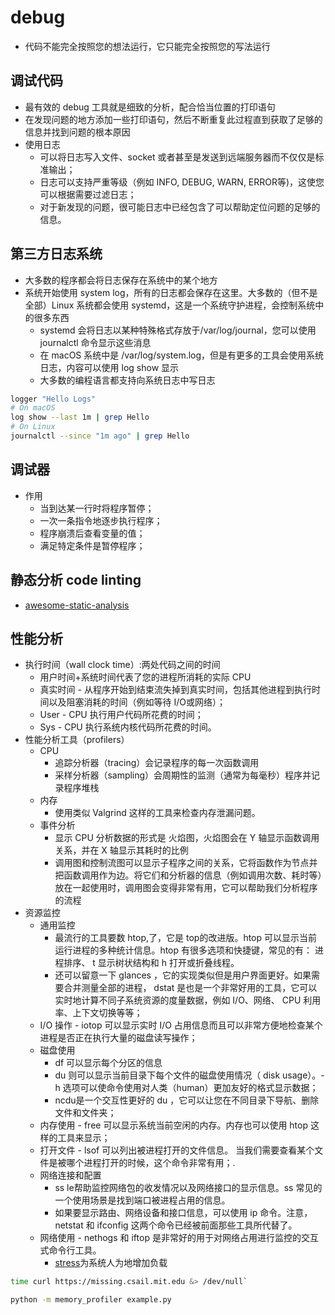 # debug

* 代码不能完全按照您的想法运行，它只能完全按照您的写法运行

## 调试代码

* 最有效的 debug 工具就是细致的分析，配合恰当位置的打印语句
* 在发现问题的地方添加一些打印语句，然后不断重复此过程直到获取了足够的信息并找到问题的根本原因
* 使用日志
  - 可以将日志写入文件、socket 或者甚至是发送到远端服务器而不仅仅是标准输出；
  - 日志可以支持严重等级（例如 INFO, DEBUG, WARN, ERROR等)，这使您可以根据需要过滤日志；
  - 对于新发现的问题，很可能日志中已经包含了可以帮助定位问题的足够的信息。

## 第三方日志系统

* 大多数的程序都会将日志保存在系统中的某个地方
* 系统开始使用 system log，所有的日志都会保存在这里。大多数的（但不是全部）Linux 系统都会使用 systemd，这是一个系统守护进程，会控制系统中的很多东西
  - systemd 会将日志以某种特殊格式存放于/var/log/journal，您可以使用 journalctl 命令显示这些消息
  - 在 macOS 系统中是 /var/log/system.log，但是有更多的工具会使用系统日志，内容可以使用 log show 显示
  - 大多数的编程语言都支持向系统日志中写日志

```sh
logger "Hello Logs"
# On macOS
log show --last 1m | grep Hello
# On Linux
journalctl --since "1m ago" | grep Hello
```

## 调试器

* 作用
  - 当到达某一行时将程序暂停；
  - 一次一条指令地逐步执行程序；
  - 程序崩溃后查看变量的值；
  - 满足特定条件是暂停程序；

## 静态分析 code linting

* [awesome-static-analysis](https://github.com/mre/awesome-static-analysis)

## 性能分析

* 执行时间（wall clock time）:两处代码之间的时间
  - 用户时间+系统时间代表了您的进程所消耗的实际 CPU
  - 真实时间 - 从程序开始到结束流失掉到真实时间，包括其他进程到执行时间以及阻塞消耗的时间（例如等待 I/O或网络）；
  - User - CPU 执行用户代码所花费的时间；
  - Sys - CPU 执行系统内核代码所花费的时间。
* 性能分析工具（profilers）
  - CPU
    + 追踪分析器（tracing）会记录程序的每一次函数调用
    + 采样分析器（sampling）会周期性的监测（通常为每毫秒）程序并记录程序堆栈
  - 内存
    + 使用类似 Valgrind 这样的工具来检查内存泄漏问题。
  - 事件分析
    + 显示 CPU 分析数据的形式是 火焰图，火焰图会在 Y 轴显示函数调用关系，并在 X 轴显示其耗时的比例
    + 调用图和控制流图可以显示子程序之间的关系，它将函数作为节点并把函数调用作为边。将它们和分析器的信息（例如调用次数、耗时等）放在一起使用时，调用图会变得非常有用，它可以帮助我们分析程序的流程
* 资源监控
  - 通用监控
    + 最流行的工具要数 htop,了，它是 top的改进版。htop 可以显示当前运行进程的多种统计信息。htop 有很多选项和快捷键，常见的有：<F6> 进程排序、 t 显示树状结构和 h 打开或折叠线程。
    + 还可以留意一下 glances ，它的实现类似但是用户界面更好。如果需要合并测量全部的进程， dstat 是也是一个非常好用的工具，它可以实时地计算不同子系统资源的度量数据，例如 I/O、网络、 CPU 利用率、上下文切换等等；
  - I/O 操作 - iotop 可以显示实时 I/O 占用信息而且可以非常方便地检查某个进程是否正在执行大量的磁盘读写操作；
  - 磁盘使用
    + df 可以显示每个分区的信息
    + du 则可以显示当前目录下每个文件的磁盘使用情况（ disk usage）。-h 选项可以使命令使用对人类（human）更加友好的格式显示数据；
    + ncdu是一个交互性更好的 du ，它可以让您在不同目录下导航、删除文件和文件夹；
  - 内存使用 - free 可以显示系统当前空闲的内存。内存也可以使用 htop 这样的工具来显示；
  - 打开文件 - lsof 可以列出被进程打开的文件信息。 当我们需要查看某个文件是被哪个进程打开的时候，这个命令非常有用；.
  - 网络连接和配置
    + ss le帮助监控网络包的收发情况以及网络接口的显示信息。ss 常见的一个使用场景是找到端口被进程占用的信息。
    + 如果要显示路由、网络设备和接口信息，可以使用 ip 命令。注意，netstat 和 ifconfig 这两个命令已经被前面那些工具所代替了。
  - 网络使用 - nethogs 和 iftop 是非常好的用于对网络占用进行监控的交互式命令行工具。
    + [stress](https://linux.die.net/man/1/stress)为系统人为地增加负载

```sh
time curl https://missing.csail.mit.edu &> /dev/null`

python -m memory_profiler example.py
```
